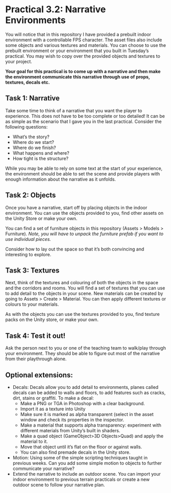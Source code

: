 # Practical 3.2: Narrative Environments
You will notice that in this repository I have provided a prebuilt indoor environment with a controllable FPS character. The asset files also include some objects and various textures and materials. You can choose to use the prebuilt environment or your environment that you built in Tuesday’s practical. You may wish to copy over the provided objects and textures to your project. 

**Your goal for this practical is to come up with a narrative and then make the environment communicate this narrative through use of props, textures, decals etc.** 

## Task 1: Narrative
Take some time to think of a narrative that you want the player to experience. This does not have to be too complete or too detailed! It can be as simple as the scenario that I gave you in the last practical. Consider the following questions: 

- What’s the story?
- Where do we start?
- Where do we finish?
- What happens and where?
- How tight is the structure? 

While you may be able to rely on some text at the start of your experience, the environment should be able to set the scene and provide players with enough information about the narrative as it unfolds. 

## Task 2: Objects
Once you have a narrative, start off by placing objects in the indoor environment. You can use the objects provided to you, find other assets on the Unity Store or make your own. 

You can find a set of furniture objects in this repository (Assets > Models > Furniture). *Note, you will have to unpack the furniture prefab if you want to use individual pieces.* 

Consider how to lay out the space so that it’s both convincing and interesting to explore. 

## Task 3: Textures
Next, think of the textures and colouring of both the objects in the space and the corridors and rooms. You will find a set of textures that you can use to add detail to the objects in your scene. New materials can be created by going to Assets > Create > Material. You can then apply different textures or colours to your materials. 

As with the objects you can use the textures provided to you, find texture packs on the Unity store, or make your own. 

## Task 4: Test it out!
Ask the person next to you or one of the teaching team to walk/play through your environment. They should be able to figure out most of the narrative from their playthrough alone. 

## Optional extensions:

- Decals: Decals allow you to add detail to environments, planes called decals can be added to walls and floors, to add features such as cracks, dirt, stains or graffiti. To make a decal:
  - Make a PNG or TGA in Photoshop with a clear background. 
  - Import it as a texture into Unity
  - Make sure it is marked as alpha transparent (select in the asset window and check its properties in the inspector.
  - Make a material that supports alpha transparency: experiment with different materials from Unity’s built in shaders. 
  - Make a quad object (GameObject>3D Objects>Quad) and apply the material to it.
  - Move that object until it’s flat on the floor or against walls.
  - You can also find premade decals in the Unity store.
- Motion: Using some of the simple scripting techniques taught in previous weeks. Can you add some simple motion to objects to further communicate your narrative? 
- Extend the narrative to include an outdoor scene. You can import your indoor environment to previous terrain practicals or create a new outdoor scene to follow your narrative plan. 


